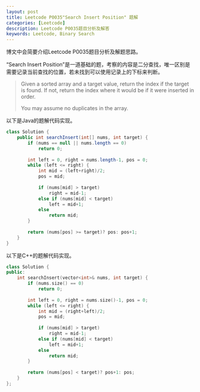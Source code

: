 ```yaml
---
layout: post
title: Leetcode P0035"Search Insert Position" 题解
categories: [Leetcode]
description: Leetcode P0035题目分析及解答
keywords: Leetcode, Binary Search
---
```


博文中会简要介绍Leetcode P0035题目分析及解题思路。

“Search Insert Position”是一道基础的题，考察的内容是二分查找，唯一区别是需要记录当前查找的位置，若未找到可以使用记录上的下标来判断。

> Given a sorted array and a target value, return the index if the target is found. If not, return the index where it would be if it were inserted in order.
> 
> You may assume no duplicates in the array.

以下是Java的题解代码实现。
```java
class Solution {
    public int searchInsert(int[] nums, int target) {
        if (nums == null || nums.length == 0)
            return 0;
        
        int left = 0, right = nums.length-1, pos = 0;
        while (left <= right) {
            int mid = (left+right)/2;
            pos = mid;
            
            if (nums[mid] > target)
                right = mid-1;
            else if (nums[mid] < target)
                left = mid+1;
            else 
                return mid;
        }
        
        return (nums[pos] >= target)? pos: pos+1;
    }
}
```

以下是C++的题解代码实现。
```cpp
class Solution {
public:
    int searchInsert(vector<int>& nums, int target) {
        if (nums.size() == 0)
            return 0;
        
        int left = 0, right = nums.size()-1, pos = 0;
        while (left <= right) {
            int mid = (right+left)/2;
            pos = mid;
            
            if (nums[mid] > target) 
                right = mid-1;
            else if (nums[mid] < target) 
                left = mid+1;
            else 
                return mid;
        }
        
        return (nums[pos] < target)? pos+1: pos;
    }
};
```
